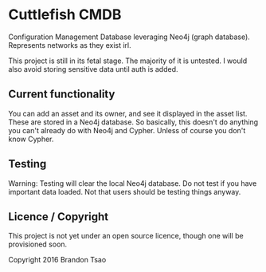 # Cuttlefish CMDB
Configuration Management Database leveraging Neo4j (graph database). Represents networks as they exist irl. 

This project is still in its fetal stage. The majority of it is untested. I would also avoid storing sensitive data until auth is added.

## Current functionality

You can add an asset and its owner, and see it displayed in the asset list. These are stored in a Neo4j database. So basically, this doesn't do anything you can't already do with Neo4j and Cypher. Unless of course you don't know Cypher. 

## Testing

Warning: Testing will clear the local Neo4j database. Do not test if you have important data loaded. Not that users should be testing things anyway.

## Licence / Copyright

This project is not yet under an open source licence, though one will be provisioned soon.

Copyright 2016 Brandon Tsao


